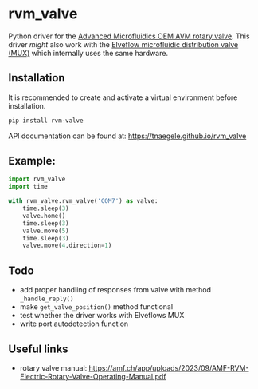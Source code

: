 # rvm_valve
Python driver for the [Advanced Microfluidics OEM AVM rotary valve](https://amf.ch/product/rvm-microfluidic-electric-rotary-valve/). This driver *might* also work with the [Elveflow microfluidic distribution valve (MUX)](https://www.elveflow.com/microfluidic-products/microfluidics-flow-control-systems/mux-distrib/) which internally uses the same hardware.

## Installation
It is recommended to create and activate a virtual environment before installation.
~~~bash
pip install rvm-valve
~~~

API documentation can be found at: https://tnaegele.github.io/rvm_valve

## Example:
~~~python
import rvm_valve
import time

with rvm_valve.rvm_valve('COM7') as valve:
    time.sleep(3)
    valve.home()
    time.sleep(3)
    valve.move(5)
    time.sleep(3)
    valve.move(4,direction=1)
~~~

## Todo
- add proper handling of responses from valve with method `_handle_reply()`
- make `get_valve_position()` method functional
- test whether the driver works with Elveflows MUX
- write port autodetection function

## Useful links
- rotary valve manual: https://amf.ch/app/uploads/2023/09/AMF-RVM-Electric-Rotary-Valve-Operating-Manual.pdf
